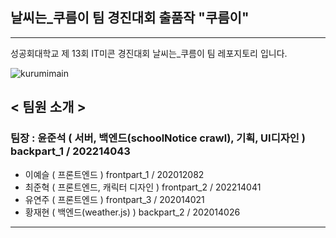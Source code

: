 ## 날씨는_쿠름이 팀 경진대회 출품작 "쿠름이"
---
성공회대학교 제 13회 IT미콘 경진대회 날씨는_쿠름이 팀 레포지토리 입니다.

![kurumimain](https://user-images.githubusercontent.com/83647215/194799297-712fe650-7b0b-451d-af6b-874276e62d9d.png)

## < 팀원 소개 >
### 팀장 : 윤준석 ( 서버, 백엔드(schoolNotice crawl), 기획, UI디자인 ) backpart_1 / 202214043
- 이예슬 ( 프론트엔드 ) frontpart_1 / 202012082
- 최준혁 ( 프론트엔드, 캐릭터 디자인 ) frontpart_2 / 202214041
- 유연주 ( 프론트엔드 ) frontpart_3 / 202014021
- 황재현 ( 백엔드(weather.js) ) backpart_2 / 202014026

---
